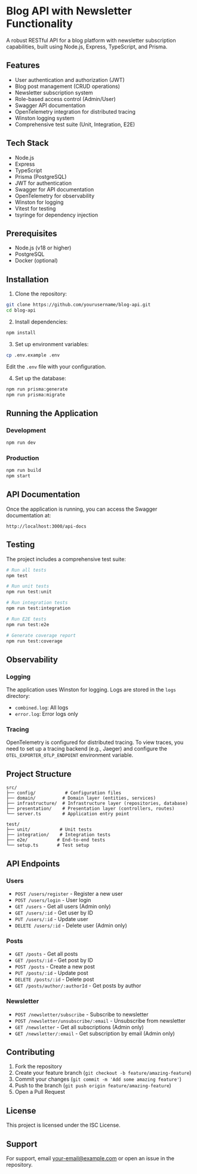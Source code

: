 # Blog API with Newsletter Functionality

A robust RESTful API for a blog platform with newsletter subscription capabilities, built using Node.js, Express, TypeScript, and Prisma.

## Features

- User authentication and authorization (JWT)
- Blog post management (CRUD operations)
- Newsletter subscription system
- Role-based access control (Admin/User)
- Swagger API documentation
- OpenTelemetry integration for distributed tracing
- Winston logging system
- Comprehensive test suite (Unit, Integration, E2E)

## Tech Stack

- Node.js
- Express
- TypeScript
- Prisma (PostgreSQL)
- JWT for authentication
- Swagger for API documentation
- OpenTelemetry for observability
- Winston for logging
- Vitest for testing
- tsyringe for dependency injection

## Prerequisites

- Node.js (v18 or higher)
- PostgreSQL
- Docker (optional)

## Installation

1. Clone the repository:
```bash
git clone https://github.com/yourusername/blog-api.git
cd blog-api
```

2. Install dependencies:
```bash
npm install
```

3. Set up environment variables:
```bash
cp .env.example .env
```
Edit the `.env` file with your configuration.

4. Set up the database:
```bash
npm run prisma:generate
npm run prisma:migrate
```

## Running the Application

### Development
```bash
npm run dev
```

### Production
```bash
npm run build
npm start
```

## API Documentation

Once the application is running, you can access the Swagger documentation at:
```
http://localhost:3000/api-docs
```

## Testing

The project includes a comprehensive test suite:

```bash
# Run all tests
npm test

# Run unit tests
npm run test:unit

# Run integration tests
npm run test:integration

# Run E2E tests
npm run test:e2e

# Generate coverage report
npm run test:coverage
```

## Observability

### Logging
The application uses Winston for logging. Logs are stored in the `logs` directory:
- `combined.log`: All logs
- `error.log`: Error logs only

### Tracing
OpenTelemetry is configured for distributed tracing. To view traces, you need to set up a tracing backend (e.g., Jaeger) and configure the `OTEL_EXPORTER_OTLP_ENDPOINT` environment variable.

## Project Structure

```
src/
├── config/           # Configuration files
├── domain/          # Domain layer (entities, services)
├── infrastructure/  # Infrastructure layer (repositories, database)
├── presentation/    # Presentation layer (controllers, routes)
└── server.ts        # Application entry point

test/
├── unit/           # Unit tests
├── integration/    # Integration tests
├── e2e/           # End-to-end tests
└── setup.ts       # Test setup
```

## API Endpoints

### Users
- `POST /users/register` - Register a new user
- `POST /users/login` - User login
- `GET /users` - Get all users (Admin only)
- `GET /users/:id` - Get user by ID
- `PUT /users/:id` - Update user
- `DELETE /users/:id` - Delete user (Admin only)

### Posts
- `GET /posts` - Get all posts
- `GET /posts/:id` - Get post by ID
- `POST /posts` - Create a new post
- `PUT /posts/:id` - Update post
- `DELETE /posts/:id` - Delete post
- `GET /posts/author/:authorId` - Get posts by author

### Newsletter
- `POST /newsletter/subscribe` - Subscribe to newsletter
- `POST /newsletter/unsubscribe/:email` - Unsubscribe from newsletter
- `GET /newsletter` - Get all subscriptions (Admin only)
- `GET /newsletter/:email` - Get subscription by email (Admin only)

## Contributing

1. Fork the repository
2. Create your feature branch (`git checkout -b feature/amazing-feature`)
3. Commit your changes (`git commit -m 'Add some amazing feature'`)
4. Push to the branch (`git push origin feature/amazing-feature`)
5. Open a Pull Request

## License

This project is licensed under the ISC License.

## Support

For support, email your-email@example.com or open an issue in the repository. 